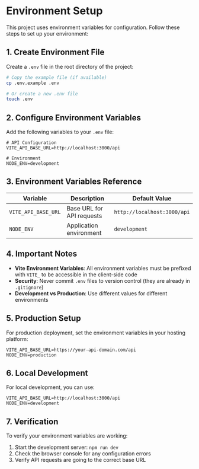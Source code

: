 # Environment Setup

This project uses environment variables for configuration. Follow these steps to set up your environment:

## 1. Create Environment File

Create a `.env` file in the root directory of the project:

```bash
# Copy the example file (if available)
cp .env.example .env

# Or create a new .env file
touch .env
```

## 2. Configure Environment Variables

Add the following variables to your `.env` file:

```env
# API Configuration
VITE_API_BASE_URL=http://localhost:3000/api

# Environment
NODE_ENV=development
```

## 3. Environment Variables Reference

| Variable | Description | Default Value |
|----------|-------------|---------------|
| `VITE_API_BASE_URL` | Base URL for API requests | `http://localhost:3000/api` |
| `NODE_ENV` | Application environment | `development` |

## 4. Important Notes

- **Vite Environment Variables**: All environment variables must be prefixed with `VITE_` to be accessible in the client-side code
- **Security**: Never commit `.env` files to version control (they are already in `.gitignore`)
- **Development vs Production**: Use different values for different environments

## 5. Production Setup

For production deployment, set the environment variables in your hosting platform:

```env
VITE_API_BASE_URL=https://your-api-domain.com/api
NODE_ENV=production
```

## 6. Local Development

For local development, you can use:

```env
VITE_API_BASE_URL=http://localhost:3000/api
NODE_ENV=development
```

## 7. Verification

To verify your environment variables are working:

1. Start the development server: `npm run dev`
2. Check the browser console for any configuration errors
3. Verify API requests are going to the correct base URL 